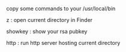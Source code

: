 copy some commands to your /usr/local/bin

z  : open current directory in Finder

showkey : show your rsa pubkey

http : run http server hosting current directory

